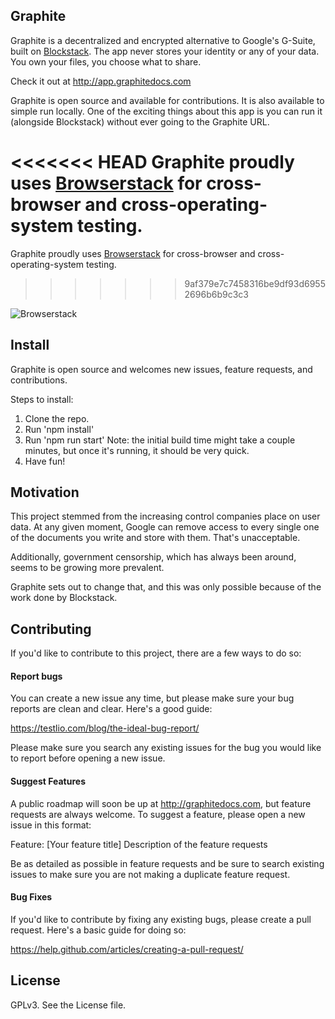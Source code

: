 ## Graphite

Graphite is a decentralized and encrypted alternative to Google's G-Suite, built on [Blockstack](http://blockstack.org). The app never stores your identity or any of your data. You own your files, you choose what to share.

Check it out at http://app.graphitedocs.com

Graphite is open source and available for contributions. It is also available to simple run locally. One of the exciting things about this app is you can run it (alongside Blockstack) without ever going to the Graphite URL.

<<<<<<< HEAD
Graphite proudly uses [Browserstack](http://browserstack.com) for cross-browser and cross-operating-system testing.
=======
Graphite proudly uses [Browserstack](http://browserstack.com) for cross-browser and cross-operating-system testing. 
>>>>>>> 9af379e7c7458316be9df93d69552696b6b9c3c3

![Browserstack](https://p14.zdusercontent.com/attachment/1015988/LBauiyGjzvaI0GcWZ5Y4qmDfu?token=eyJhbGciOiJkaXIiLCJlbmMiOiJBMTI4Q0JDLUhTMjU2In0..TJeZfwZBUzCYSjNuD1fxzw.H900JhMleaeduTZgNeLbFYB6i4uvBQEkW4zPxzcFukvzX9C0KD_NcOQJilbJNO9ZYwsWJvQtA3VFUGSq_UR959qFQSwMsUbpecM3FYdv7GC8WZ9dhNWW9glFyaPTIHidDqwH5zgvJtx3YPKgYCb6KQxBrDwyWOCRStW30TkAHbLRLZb39lswB_iZ5BOk-iq98halb4Q0zX86uUSb4J597h_ZLJedBNewxKjrtk_EqTVqZrRK5UN1V5sGILUHF2WwveyWBsSK2c_aIsVTeCaTfUMmL8pF79Q3IkGeZlylJEc.W8TKRB86-wrxQ-vMwEzQHQ)

## Install

Graphite is open source and welcomes new issues, feature requests, and contributions.

Steps to install:

1) Clone the repo.
2) Run 'npm install'
3) Run 'npm run start' Note: the initial build time might take a couple minutes, but once it's running, it should be very quick.
4) Have fun!

## Motivation

This project stemmed from the increasing control companies place on user data. At any given moment, Google can remove access to every single one of the documents you write and store with them. That's unacceptable.

Additionally, government censorship, which has always been around, seems to be growing more prevalent.

Graphite sets out to change that, and this was only possible because of the work done by Blockstack.

## Contributing  

If you'd like to contribute to this project, there are a few ways to do so:

#### Report bugs
You can create a new issue any time, but please make sure your bug reports are clean and clear. Here's a good guide:

https://testlio.com/blog/the-ideal-bug-report/

Please make sure you search any existing issues for the bug you would like to report before opening a new issue.

#### Suggest Features
A public roadmap will soon be up at http://graphitedocs.com, but feature requests are always welcome. To suggest a feature, please open a new issue in this format:

Feature: [Your feature title]
Description of the feature requests

Be as detailed as possible in feature requests and be sure to search existing issues to make sure you are not making a duplicate feature request.

#### Bug Fixes
If you'd like to contribute by fixing any existing bugs, please create a pull request. Here's a basic guide for doing so:

https://help.github.com/articles/creating-a-pull-request/

## License

GPLv3. See the License file.
